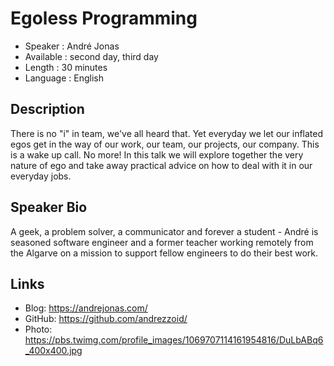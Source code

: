 Egoless Programming
=================================================

* Speaker   : André Jonas
* Available : second day, third day
* Length    : 30 minutes
* Language  : English

Description
-----------

There is no "i" in team, we've all heard that. Yet everyday we let our inflated egos get in the way of our work, our team, our projects, our company. This is a wake up call. No more! In this talk we will explore together the very nature of ego and take away practical advice on how to deal with it in our everyday jobs.

Speaker Bio
-----------

A geek, a problem solver, a communicator and forever a student - André is seasoned software engineer and a former teacher working remotely from the Algarve on a mission to support fellow engineers to do their best work.

Links
-----

* Blog: https://andrejonas.com/
* GitHub: https://github.com/andrezzoid/
* Photo: https://pbs.twimg.com/profile_images/1069707114161954816/DuLbABq6_400x400.jpg
